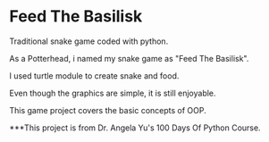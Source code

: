 # Feed The Basilisk

Traditional snake game coded with python.

As a Potterhead, i named my snake game as "Feed The Basilisk".

I used turtle module to create snake and food. 

Even though the graphics are simple, it is still enjoyable. 

This game project covers the basic concepts of OOP.

***This project is from Dr. Angela Yu's 100 Days Of Python Course.
